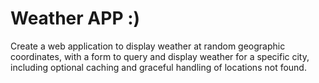 # Weather APP :)

Create a web application to display weather at random geographic coordinates, with a form to query and display weather for a specific city, including optional caching and graceful handling of locations not found.




